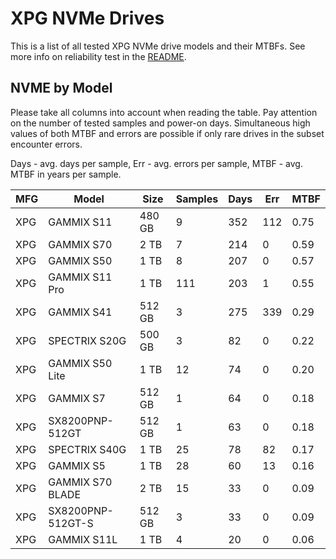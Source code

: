 XPG NVMe Drives
===============

This is a list of all tested XPG NVMe drive models and their MTBFs. See more
info on reliability test in the [README](https://github.com/linuxhw/SMART).

NVME by Model
------------

Please take all columns into account when reading the table. Pay attention on the
number of tested samples and power-on days. Simultaneous high values of both MTBF
and errors are possible if only rare drives in the subset encounter errors.

Days - avg. days per sample,
Err  - avg. errors per sample,
MTBF - avg. MTBF in years per sample.

| MFG       | Model              | Size   | Samples | Days  | Err   | MTBF |
|-----------|--------------------|--------|---------|-------|-------|------|
| XPG       | GAMMIX S11         | 480 GB | 9       | 352   | 112   | 0.75   |
| XPG       | GAMMIX S70         | 2 TB   | 7       | 214   | 0     | 0.59   |
| XPG       | GAMMIX S50         | 1 TB   | 8       | 207   | 0     | 0.57   |
| XPG       | GAMMIX S11 Pro     | 1 TB   | 111     | 203   | 1     | 0.55   |
| XPG       | GAMMIX S41         | 512 GB | 3       | 275   | 339   | 0.29   |
| XPG       | SPECTRIX S20G      | 500 GB | 3       | 82    | 0     | 0.22   |
| XPG       | GAMMIX S50 Lite    | 1 TB   | 12      | 74    | 0     | 0.20   |
| XPG       | GAMMIX S7          | 512 GB | 1       | 64    | 0     | 0.18   |
| XPG       | SX8200PNP-512GT    | 512 GB | 1       | 63    | 0     | 0.18   |
| XPG       | SPECTRIX S40G      | 1 TB   | 25      | 78    | 82    | 0.17   |
| XPG       | GAMMIX S5          | 1 TB   | 28      | 60    | 13    | 0.16   |
| XPG       | GAMMIX S70 BLADE   | 2 TB   | 15      | 33    | 0     | 0.09   |
| XPG       | SX8200PNP-512GT-S  | 512 GB | 3       | 33    | 0     | 0.09   |
| XPG       | GAMMIX S11L        | 1 TB   | 4       | 20    | 0     | 0.06   |
